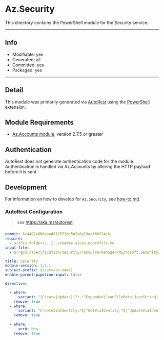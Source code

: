 <!-- region Generated -->
# Az.Security
This directory contains the PowerShell module for the Security service.

---
## Info
- Modifiable: yes
- Generated: all
- Committed: yes
- Packaged: yes

---
## Detail
This module was primarily generated via [AutoRest](https://github.com/Azure/autorest) using the [PowerShell](https://github.com/Azure/autorest.powershell) extension.

## Module Requirements
- [Az.Accounts module](https://www.powershellgallery.com/packages/Az.Accounts/), version 2.7.5 or greater

## Authentication
AutoRest does not generate authentication code for the module. Authentication is handled via Az.Accounts by altering the HTTP payload before it is sent.

## Development
For information on how to develop for `Az.Security`, see [how-to.md](how-to.md).
<!-- endregion -->

### AutoRest Configuration
> see https://aka.ms/autorest

###
``` yaml
commit: 6c4497e6b0aaad8127f2dd50fa8a29aaf68f24e6
require:
  - $(this-folder)/../../readme.azure.noprofile.md
input-file:
  - $(repo)/specification/security/resource-manager/Microsoft.Security/preview/2022-12-01-preview/defenderForStorageSettings.json

title: Security
module-version: 1.5.1
subject-prefix: $(service-name)
enable-parent-pipeline-input: false

directive:  

  - where:
      variant: ^(Create|Update)(?!.*?Expanded|JsonFilePath|JsonString)
    remove: true
  - where:
      variant: ^CreateViaIdentity.*$|^GetViaIdentity.*$|^UpdateViaIdentityExpanded.*$
    remove: true
  
  - where:
      verb: New
    remove: true

```

